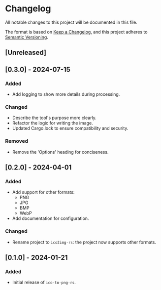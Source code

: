 # Changelog

All notable changes to this project will be documented in this file.

The format is based on [Keep a Changelog](https://keepachangelog.com/),
and this project adheres to [Semantic Versioning](https://semver.org/).

## [Unreleased]

## [0.3.0] - 2024-07-15

### Added

  - Add logging to show more details during processing.

### Changed

  - Describe the tool's purpose more clearly.
  - Refactor the logic for writing the image.
  - Updated Cargo.lock to ensure compatibility and security.

### Removed

  - Remove the 'Options' heading for conciseness.

## [0.2.0] - 2024-04-01

### Added

  - Add support for other formats:
    - PNG
    - JPG
    - BMP
    - WebP
  - Add documentation for configuration.

### Changed

  - Rename project to `ico2img-rs`: the project now supports other formats.

## [0.1.0] - 2024-01-21

### Added

  - Initial release of `ico-to-png-rs`.

